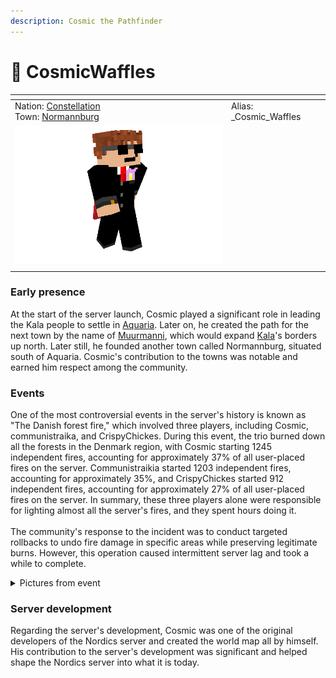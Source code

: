 ```yaml
---
description: Cosmic the Pathfinder
---
```


# 👤 CosmicWaffles



<table data-view="cards"><thead><tr><th></th><th></th><th></th></tr></thead><tbody><tr><td>Nation: <a href="../../../../nations/present-nations/constellation.md">Constellation</a><br>Town: <a href="../../normannburg/">Normannburg</a></td><td>Alias: _Cosmic_Waffles</td><td></td></tr><tr><td><img src="../../../../../../.gitbook/assets/download (1).png" alt="" data-size="original"></td><td></td><td></td></tr><tr><td></td><td></td><td></td></tr></tbody></table>

### Early presence

At the start of the server launch, Cosmic played a significant role in leading the Kala people to settle in [Aquaria](../../aquaria/). Later on, he created the path for the next town by the name of [Muurmanni](../../muurmanni.md), which would expand [Kala](../../../../nations/absent-nations/kala.md)'s borders up north. Later still, he founded another town called Normannburg, situated south of Aquaria. Cosmic's contribution to the towns was notable and earned him respect among the community.

### Events

One of the most controversial events in the server's history is known as "The Danish forest fire," which involved three players, including Cosmic, communistraika, and CrispyChickes. During this event, the trio burned down all the forests in the Denmark region, with Cosmic starting 1245 independent fires, accounting for approximately 37% of all user-placed fires on the server. Communistraikia started 1203 independent fires, accounting for approximately 35%, and CrispyChickes started 912 independent fires, accounting for approximately 27% of all user-placed fires on the server. In summary, these three players alone were responsible for lighting almost all the server's fires, and they spent hours doing it.\
\
The community's response to the incident was to conduct targeted rollbacks to undo fire damage in specific areas while preserving legitimate burns. However, this operation caused intermittent server lag and took a while to complete.

<details>

<summary>Pictures from event</summary>

![](<../../../../../../.gitbook/assets/image (57).png>)![](<../../../../../../.gitbook/assets/image (58).png>)

</details>

### Server development

Regarding the server's development, Cosmic was one of the original developers of the Nordics server and created the world map all by himself. His contribution to the server's development was significant and helped shape the Nordics server into what it is today.
